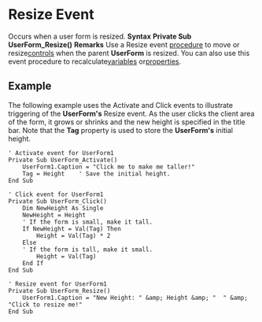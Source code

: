 
# Resize Event



Occurs when a user form is resized.
 **Syntax**
 **Private Sub UserForm_Resize()**
 **Remarks**
Use a Resize event [procedure](b8bdf64f-5920-1ae9-16d0-b26d09524a30.md) to move or resize[controls](b8bdf64f-5920-1ae9-16d0-b26d09524a30.md) when the parent **UserForm** is resized. You can also use this event procedure to recalculate[variables](b8bdf64f-5920-1ae9-16d0-b26d09524a30.md) or[properties](b8bdf64f-5920-1ae9-16d0-b26d09524a30.md).

## Example

The following example uses the Activate and Click events to illustrate triggering of the  **UserForm's** Resize event. As the user clicks the client area of the form, it grows or shrinks and the new height is specified in the title bar. Note that the **Tag** property is used to store the **UserForm's** initial height.


```
' Activate event for UserForm1
Private Sub UserForm_Activate()
    UserForm1.Caption = "Click me to make me taller!"
    Tag = Height    ' Save the initial height.
End Sub

' Click event for UserForm1
Private Sub UserForm_Click()
    Dim NewHeight As Single
    NewHeight = Height
    ' If the form is small, make it tall.
    If NewHeight = Val(Tag) Then
        Height = Val(Tag) * 2
    Else
    ' If the form is tall, make it small.
        Height = Val(Tag)
    End If
End Sub

' Resize event for UserForm1
Private Sub UserForm_Resize()
    UserForm1.Caption = "New Height: " &amp; Height &amp; "  " &amp; "Click to resize me!"
End Sub


```

